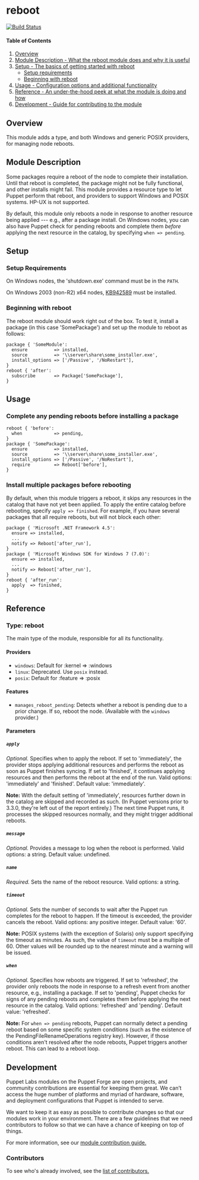 # reboot
[![Build Status](https://travis-ci.org/puppetlabs/puppetlabs-reboot.png?branch=master)](https://travis-ci.org/puppetlabs/puppetlabs-reboot)

#### Table of Contents

1. [Overview](#overview)
2. [Module Description - What the reboot module does and why it is useful](#module-description)
3. [Setup - The basics of getting started with reboot](#setup)
    * [Setup requirements](#setup-requirements)
    * [Beginning with reboot](#beginning-with-reboot)
4. [Usage - Configuration options and additional functionality](#usage)
5. [Reference - An under-the-hood peek at what the module is doing and how](#reference)
6. [Development - Guide for contributing to the module](#development)

## Overview

This module adds a type, and both Windows and generic POSIX providers, for managing node reboots.

## Module Description

Some packages require a reboot of the node to complete their installation. Until that reboot is completed, the package might not be fully functional, and other installs might fail. This module provides a resource type to let Puppet perform that reboot, and providers to support Windows and POSIX systems. HP-UX is not supported.

By default, this module only reboots a node in response to another resource being applied --- e.g., after a package install. On Windows nodes, you can also have Puppet check for pending reboots and complete them *before* applying the next resource in the catalog, by specifying `when => pending`.

## Setup

### Setup Requirements

On Windows nodes, the 'shutdown.exe' command must be in the `PATH`.

On Windows 2003 (non-R2) x64 nodes, [KB942589](http://support.microsoft.com/kb/942589) must be installed.

### Beginning with reboot

The reboot module should work right out of the box. To test it, install a package (in this case 'SomePackage') and set up the module to reboot as follows:

    package { 'SomeModule':
      ensure          => installed,
      source          => '\\server\share\some_installer.exe',
      install_options => ['/Passive', '/NoRestart'],
    }
    reboot { 'after':
      subscribe       => Package['SomePackage'],
    }

## Usage

### Complete any pending reboots before installing a package

    reboot { 'before':
      when            => pending,
    }
    package { 'SomePackage':
      ensure          => installed,
      source          => '\\server\share\some_installer.exe',
      install_options => ['/Passive', '/NoRestart'],
      require         => Reboot['before'],
    }

### Install multiple packages before rebooting

By default, when this module triggers a reboot, it skips any resources in the catalog that have not yet been applied. To apply the entire catalog before rebooting, specify `apply => finished`. For example, if you have several packages that all require reboots, but will not block each other:

    package { 'Microsoft .NET Framework 4.5':
      ensure => installed,
      ...
      notify => Reboot['after_run'],
    }
    package { 'Microsoft Windows SDK for Windows 7 (7.0)':
      ensure => installed,
      ...
      notify => Reboot['after_run'],
    }
    reboot { 'after_run':
      apply  => finished,
    }

## Reference

### Type: reboot

The main type of the module, responsible for all its functionality.

#### Providers

* `windows`: Default for :kernel => :windows
* `linux`: Deprecated. Use `posix` instead.
* `posix`: Default for :feature => :posix

#### Features

* `manages_reboot_pending`: Detects whether a reboot is pending due to a prior change. If so, reboot the node. (Available with the `windows` provider.)

#### Parameters

##### `apply`

*Optional.* Specifies when to apply the reboot. If set to 'immediately', the provider stops applying additional resources and performs the reboot as soon as Puppet finishes syncing. If set to 'finished', it continues applying resources and then performs the reboot at the end of the run. Valid options: 'immediately' and 'finished'. Default value: 'immediately'.

**Note:** With the default setting of 'immediately', resources further down in the catalog are skipped and recorded as such. (In Puppet versions prior to 3.3.0, they're left out of the report entirely.) The next time Puppet runs, it processes the skipped resources normally, and they might trigger additional reboots.

##### `message`

*Optional.* Provides a message to log when the reboot is performed. Valid options: a string. Default value: undefined.

##### `name`

*Required.* Sets the name of the reboot resource. Valid options: a string.

##### `timeout`

*Optional.* Sets the number of seconds to wait after the Puppet run completes for the reboot to happen. If the timeout is exceeded, the provider cancels the reboot. Valid options: any positive integer. Default value: '60'.

**Note:** POSIX systems (with the exception of Solaris) only support specifying the timeout as minutes. As such, the value of `timeout` must be a multiple of 60. Other values will be rounded up to the nearest minute and a warning will be issued.

##### `when`

*Optional.* Specifies how reboots are triggered. If set to 'refreshed', the provider only reboots the node in response to a refresh event from another resource, e.g., installing a package. If set to 'pending', Puppet checks for signs of any pending reboots and completes them before applying the next resource in the catalog. Valid options: 'refreshed' and 'pending'. Default value: 'refreshed'.

**Note:** For `when => pending` reboots, Puppet can normally detect a pending reboot based on some specific system conditions (such as the existence of the PendingFileRenameOperations registry key). However, if those conditions aren't resolved after the node reboots, Puppet triggers another reboot. This can lead to a reboot loop.

## Development

Puppet Labs modules on the Puppet Forge are open projects, and community contributions are essential for keeping them great. We can’t access the huge number of platforms and myriad of hardware, software, and deployment configurations that Puppet is intended to serve.

We want to keep it as easy as possible to contribute changes so that our modules work in your environment. There are a few guidelines that we need contributors to follow so that we can have a chance of keeping on top of things.

For more information, see our [module contribution guide.](https://docs.puppet.com/forge/contributing.html)

### Contributors

To see who's already involved, see the [list of contributors.](https://github.com/puppetlabs/puppetlabs-reboot/graphs/contributors)
